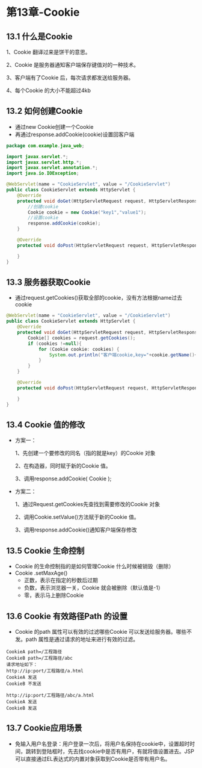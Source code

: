 # 第13章-Cookie

## 13.1 什么是Cookie

1、Cookie 翻译过来是饼干的意思。

2、Cookie 是服务器通知客户端保存键值对的一种技术。

3、客户端有了Cookie 后，每次请求都发送给服务器。

4、每个Cookie 的大小不能超过4kb

## 13.2 如何创建Cookie

* 通过new Cookie创建一个Cookie
* 再通过response.addCookie(cookie)设置回客户端

```java
package com.example.java_web;

import javax.servlet.*;
import javax.servlet.http.*;
import javax.servlet.annotation.*;
import java.io.IOException;

@WebServlet(name = "CookieServlet", value = "/CookieServlet")
public class CookieServlet extends HttpServlet {
    @Override
    protected void doGet(HttpServletRequest request, HttpServletResponse response) throws ServletException, IOException {
        //创建cookie
        Cookie cookie = new Cookie("key1","value1");
        //设置cookie
        response.addCookie(cookie);
    }

    @Override
    protected void doPost(HttpServletRequest request, HttpServletResponse response) throws ServletException, IOException {

    }
}

```

## 13.3 服务器获取Cookie

* 通过request.getCookies()获取全部的cookie，没有方法根据name过去cookie

```java
@WebServlet(name = "CookieServlet", value = "/CookieServlet")
public class CookieServlet extends HttpServlet {
    @Override
    protected void doGet(HttpServletRequest request, HttpServletResponse response) throws ServletException, IOException {
        Cookie[] cookies = request.getCookies();
        if (cookies !=null){
            for (Cookie cookie: cookies) {
                System.out.println("客户端cookie,key="+cookie.getName()+",value="+cookie.getValue());
            }
        }
    }

    @Override
    protected void doPost(HttpServletRequest request, HttpServletResponse response) throws ServletException, IOException {

    }
}

```

## 13.4 Cookie 值的修改

* 方案一：

  1、先创建一个要修改的同名（指的就是key）的Cookie 对象

  2、在构造器，同时赋于新的Cookie 值。

  3、调用response.addCookie( Cookie );

* 方案二：

  1、通过Request.getCookies先查找到需要修改的Cookie 对象

  2、调用Cookie.setValue()方法赋于新的Cookie 值。

  3、调用response.addCookie()通知客户端保存修改

## 13.5 Cookie 生命控制

* Cookie 的生命控制指的是如何管理Cookie 什么时候被销毁（删除）
* Cookie .setMaxAge()
  * 正数，表示在指定的秒数后过期
  * 负数，表示浏览器一关，Cookie 就会被删除（默认值是-1）
  * 零，表示马上删除Cookie

## 13.6 Cookie 有效路径Path 的设置

* Cookie 的path 属性可以有效的过滤哪些Cookie 可以发送给服务器。哪些不发。path 属性是通过请求的地址来进行有效的过滤。

```
CookieA path=/工程路径
CookieB path=/工程路径/abc
请求地址如下：
http://ip:port/工程路径/a.html
CookieA 发送
CookieB 不发送

http://ip:port/工程路径/abc/a.html
CookieA 发送
CookieB 发送
```

## 13.7 Cookie应用场景

* 免输入用户名登录：用户登录一次后，将用户名保持在cookie中，设置超时时间，跳转到登陆框时，先去找cookie中是否有用户，有就将值设置进去。JSP可以直接通过EL表达式的内置对象获取到Cookie是否带有用户名。
